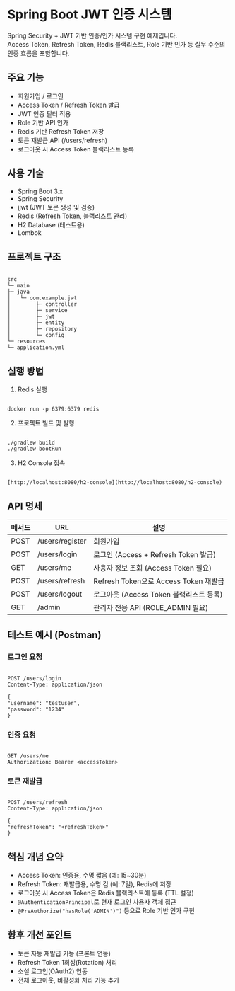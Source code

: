 
# Spring Boot JWT 인증 시스템

Spring Security + JWT 기반 인증/인가 시스템 구현 예제입니다.  
Access Token, Refresh Token, Redis 블랙리스트, Role 기반 인가 등 실무 수준의 인증 흐름을 포함합니다.

## 주요 기능

- 회원가입 / 로그인
- Access Token / Refresh Token 발급
- JWT 인증 필터 적용
- Role 기반 API 인가
- Redis 기반 Refresh Token 저장
- 토큰 재발급 API (/users/refresh)
- 로그아웃 시 Access Token 블랙리스트 등록

## 사용 기술

- Spring Boot 3.x
- Spring Security
- jjwt (JWT 토큰 생성 및 검증)
- Redis (Refresh Token, 블랙리스트 관리)
- H2 Database (테스트용)
- Lombok

## 프로젝트 구조

```

src
└─ main
├─ java
│   └─ com.example.jwt
│        ├─ controller
│        ├─ service
│        ├─ jwt
│        ├─ entity
│        ├─ repository
│        └─ config
└─ resources
└─ application.yml

```

## 실행 방법

1. Redis 실행
```

docker run -p 6379:6379 redis

```

2. 프로젝트 빌드 및 실행
```

./gradlew build
./gradlew bootRun

```

3. H2 Console 접속
```

[http://localhost:8080/h2-console](http://localhost:8080/h2-console)

```

## API 명세

| 메서드 | URL | 설명 |
|--------|-----|------|
| POST | /users/register | 회원가입 |
| POST | /users/login | 로그인 (Access + Refresh Token 발급) |
| GET | /users/me | 사용자 정보 조회 (Access Token 필요) |
| POST | /users/refresh | Refresh Token으로 Access Token 재발급 |
| POST | /users/logout | 로그아웃 (Access Token 블랙리스트 등록) |
| GET | /admin | 관리자 전용 API (ROLE_ADMIN 필요) |

## 테스트 예시 (Postman)

### 로그인 요청
```

POST /users/login
Content-Type: application/json

{
"username": "testuser",
"password": "1234"
}

```

### 인증 요청
```

GET /users/me
Authorization: Bearer <accessToken>

```

### 토큰 재발급
```

POST /users/refresh
Content-Type: application/json

{
"refreshToken": "<refreshToken>"
}

```

## 핵심 개념 요약

- Access Token: 인증용, 수명 짧음 (예: 15~30분)
- Refresh Token: 재발급용, 수명 김 (예: 7일), Redis에 저장
- 로그아웃 시 Access Token은 Redis 블랙리스트에 등록 (TTL 설정)
- `@AuthenticationPrincipal`로 현재 로그인 사용자 객체 접근
- `@PreAuthorize("hasRole('ADMIN')")` 등으로 Role 기반 인가 구현

## 향후 개선 포인트

- 토큰 자동 재발급 기능 (프론트 연동)
- Refresh Token 1회성(Rotation) 처리
- 소셜 로그인(OAuth2) 연동
- 전체 로그아웃, 비활성화 처리 기능 추가
